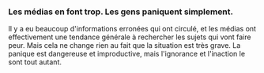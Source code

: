 ### Les médias en font trop. Les gens paniquent simplement.

Il y a eu beaucoup d'informations erronées qui ont circulé, et les médias ont effectivement une tendance générale à rechercher les sujets qui vont faire peur. Mais cela ne change rien au fait que la situation est très grave. La panique est dangereuse et improductive, mais l'ignorance et l'inaction le sont tout autant.
